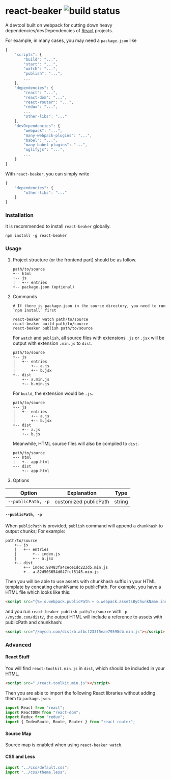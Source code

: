 # react-beaker ![build status](https://travis-ci.org/wizawu/react-beaker.svg)

A devtool built on webpack for cutting down heavy dependencies/devDependencies of [React](https://facebook.github.io/react/) projects.

For example, in many cases, you may need a `package.json` like

```javascript
{
    "scripts": {
        "build": "...",
        "start": "...",
        "watch": "...",
        "publish": "...",
        ...
    },
    "dependencies": {
        "react": "...",
        "react-dom": "...",
        "react-router": "...",
        "redux": "...",
        ...
        "other-libs": "..."
    },
    "devDependencies": {
        "webpack": "...",
        "many-webpack-plugins": "...",
        "babel": "...",
        "many-babel-plugins": "...",
        "uglifyjs": "...",
        ...
    }
}
```

With `react-beaker`, you can simply write

```javascript
{
    "dependencies": {
        "other-libs": "..."
    }
}
```

### Installation

It is recommended to install `react-beaker` globally.

```shell
npm install -g react-beaker
```

### Usage

1. Project structure (or the frontend part) should be as follow.

    ```shell
    path/to/source
    +-- html
    +-- js
    |   +-- entries
    +-- package.json (optional)
    ```

2. Commands

    ```shell
    # If there is package.json in the source directory, you need to run `npm install` first

    react-beaker watch path/to/source
    react-beaker build path/to/source
    react-beaker publish path/to/source
    ```

    For `watch` and `publish`, all source files with extensions `.js` or `.jsx` will be output with extension `.min.js` to `dist`.

    ```shell
    path/to/source
    +-- js
    |   +-- entries
    |       +-- a.js
    |       +-- b.jsx
    +-- dist
        +-- a.min.js
        +-- b.min.js
    ```

    For `build`, the extension would be `.js`.

    ```shell
    path/to/source
    +-- js
    |   +-- entries
    |       +-- a.js
    |       +-- b.jsx
    +-- dist
        +-- a.js
        +-- b.js
    ```

    Meanwhile, HTML source files will also be compiled to `dist`.

    ```shell
    path/to/source
    +-- html
    |   +-- app.html
    +-- dist
        +-- app.html
    ```
    
3. Options

|Option|Explanation|Type|
|---|---|---|
|`--publicPath, -p`| customized publicPath | string

#### `--publicPath, -p`

When `publicPath` is provided, `publish` command will append a `chunkhash` to output chunks; For example:
```
path/to/source
    +-- js
    |   +-- entries
    |       +-- index.js
    |       +-- a.jsx
    +-- dist
        +-- index.88483fa4cece1dc223d5.min.js
        +-- a.82d503654d047fcf5145.min.js
```

Then you will be able to use assets with chunkhash suffix in your HTML template by concating chunkName to
publicPath. For example, you have a HTML file which looks like this:
```html
<script src="{%= o.webpack.publicPath + o.webpack.assetsByChunkName.index %}"></script>
```
and you run `react-beaker publish path/to/source` with `-p //mycdn.com/dist/`, the output HTML will include a reference to
assets with publicPath and chunkhash:
```html
<script src="//mycdn.com/dist/b.afbcf233f5eae79598db.min.js"></script>
```

### Advanced

#### React Stuff

You will find `react-toolkit.min.js` in `dist`, which should be included in your HTML.

```html
<script src="./react-toolkit.min.js"></script>
```

Then you are able to import the following React libraries without adding them to `package.json`.

```javascript
import React from "react";
import ReactDOM from "react-dom";
import Redux from "redux";
import { IndexRoute, Route, Router } from "react-router";
```

#### Source Map

Source map is enabled when using `react-beaker watch`.

#### CSS and Less

```javascript
import "../css/default.css";
import "../css/theme.less";
```
